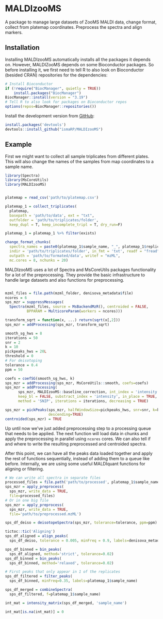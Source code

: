 
<!-- README.md is generated from README.Rmd. Please edit that file -->

# MALDIzooMS

<!-- badges: start -->

<!-- badges: end -->

A package to manage large datasets of ZooMS MALDI data, change format,
collect from platemap coordinates. Preprocess the spectra and align
markers.

## Installation

Installing MALDIzooMS automatically installs all the packages it depends
on. However, MALDIZooMS depends on some Bioconductor packages. So before
installing it, we first need to tell R to also look on Bioconductor
(besided CRAN) repositories for the dependencies:

``` r
# Install Bioconductor
if (!require("BiocManager", quietly = TRUE))
    install.packages("BiocManager")
BiocManager::install(version = "3.19")
# Tell R to also look for packages on Bioconductor repos
options(repos=BiocManager::repositories())
```

Install the development version from [GitHub](https://github.com/):

``` r
install.packages('devtools')
devtools::install_github("ismaRP/MALDIzooMS")
```

## Example

First we might want to collect all sample triplicates from different
plates. This will also change the names of the samples from map
coordinates to a sample name.

``` r
library(Spectra)
library(MsCoreUtils)
library(MALDIzooMS)


platemap = read_csv('path/to/platemap.csv')

platemap_1 = collect_triplicates(
  platemap,
  basepath = 'path/to/data', ext = "txt",
  outfolder = 'path/to/triplicates/folder',
  keep_dupl = T, keep_incomplete_tripl = T, dry_run=F)

platemap_1 = platemap_1 %>% filter(exists)

change_format_chunks(
  spectra_names = paste0(platemap_1$sample_name, "_", platemap_1$replicate),
  indir = 'path/to/triplicates/folder', in_fmt = 'txt', readf = "fread",
  outpath = 'path/to/formated/data', writef = "mzML",
  mc.cores = 8, nchunks = 20)
```

MALDIzooMS uses a lot of Spectra and MsCoreUtils packages functionality
for a lot of the preprocessing. They provide the basic infrastructure to
handle large datasets and also functions for preprocessing.

``` r

mzml_files = file.path(mzml_folder, denisova_metadata$file)
ncores = 6
sps_mzr = suppressMessages(
  Spectra(mzml_files, source = MsBackendMzR(), centroided = FALSE,
          BPPARAM = MulticoreParam(workers = ncores)))

transform_sqrt = function(x, ...) return(sqrt(x[,2]))
sps_mzr = addProcessing(sps_mzr, transform_sqrt)

smooth_sg_hws = 8
iterations = 50
snr = 2
k = 10
pickpeaks_hws = 20L
threshold = 0
# For deisotoping
tolerance = 0.4
ppm = 50

coefs = coefSG(smooth_sg_hws, k)
sps_mzr = addProcessing(sps_mzr, MsCoreUtils::smooth, coefs=coefs)
sps_mzr = addProcessing(
      sps_mzr, MALDIzooMS::baseline_correction, int_index = 'intensity',
      keep_bl = FALSE, substract_index = 'intensity', in_place = TRUE,
      method = 'SNIP', iterations = iterations, decreasing = TRUE)

sps_mzr = pickPeaks(sps_mzr, halfWindowSize=pickpeaks_hws, snr=snr, k=k,
                    descending=TRUE)
centroided(sps_mzr) = TRUE
```

Up until now we’ve just added preprocessing step to a processing queue
that needs to be applied. The next function will load data in chunks and
apply the preprocessing in parallel using `ncores` cores. We can also
tell if and where to write the resulting preprocessed and centroided
spectra.

After this point, we can have all the peaks data loaded together and
apply the rest of functions sequentially, instead of adding them to a
queue like before. Internally, we are using some useful MALDIquant
functions for aligning or filtering.

``` r
# We can write all spectra in separate files
processed_files = file.path('path/to/processed', platemap_1$sample_name)
sps_mzr = apply_preprocess(
  sps_mzr, write_data = TRUE,
  file=processed_files)
# Or in one big file
sps_mzr = apply_preprocess(
  sps_mzr, write_data = TRUE,
  file='path/to/preprocessed.mzML')

sps_df_deiso = deisotopeSpectra(sps_mzr, tolerance=tolerance, ppm=ppm)

tictoc::tic('Aligning')
sps_df_aligned = align_peaks(
  sps_df_deiso, tolerance = 0.005, minFreq = 0.9, labels=denisova_metadata$zooMS_ID)

sps_df_binned = bin_peaks(
  sps_df_aligned, method='strict', tolerance=0.02)
sps_df_binned = bin_peaks(
  sps_df_binned, method='relaxed', tolerance=0.02)

# First peaks that only appear in 1 of the replicates
sps_df_filtered = filter_peaks(
  sps_df_binned, minFreq=0.35, labels=platemap_1$sample_name)

sps_df_merged = combineSpectra(
  sps_df_filtered, f=platemap_1$sample_name)

int_mat = intensity_matrix(sps_df_merged, 'sample_name')

int_mat[is.na(int_mat)] = 0
```
